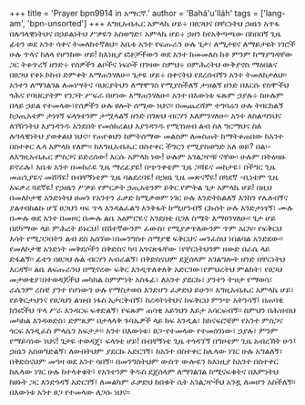 +++
title = 'Prayer bpn9914 in አማርኛ.'
author = 'Bahá'u'lláh'
tags = ['lang-am', 'bpn-unsorted']
+++
እግዚአብሔር አምላኬ ሆይ÷ በፀጋህና በቸርነትህ ኃዘኔን አጥፋ በሉዓላዊነትህና በኃይልነትህ ሥቃዬን አስወግድ፣ አምላኬ ሆይ÷ ኃዘን ከየአቅጣጫው በከበበኝ ጊዜ ፊቴን ወደ አንተ ሳቀና ትመለከተኛለህ፡፡ አቤቱ አንተ የፍጡራን ሁሉ ጌታ፣ ለሚታዩና ለማይታዩት ነገሮች ሁሉ ጥላና ከለላ የሆንከው ሆይ! ከእነዚያ ፎቶቻችውን ወደ አንተ ከመመለስ ከቶ ምንም ከማያግዳቸው ጋር ትቆጥረኝ ዘንድ÷ የሰዎችን ልቦችና ነፍሶች በገዛው ስምህ÷ በምሕረትህ ውቅያኖስ ማዕበልና በፀጋህ የቀኑ ኮከብ ድምቀት እማጠንሃለሁ፡፡
	ጌታዬ ሆይ÷ በቀናትህ የደረሰብኝን አንተ ትመለከታለህ፡፡ አንተን ለማገልገል ለመነሣትና ባህርያትህን ለማሞገስ የሚያስችለኝ ታዝልኝ ዘንድ በእርሱ የስሞችህ ጎሕና የባህርያትም የንጋት ሥፍራ በሆነው እማጠንሃለሁ፡፡ አንተ በእውነቱ ፍጹም ኃያሉ÷ ከሁሉም በላይ ኃይል የተመላው፣የሰዎችን ሁሉ ፀሎት ሰሚው ነህና፡፡
	በመጨረሻም ተግባሬን ሁሉ ትባርክልኝ ከኃጢአቴም ታነፃኝ ፍላጎቴንም ታሟላልኝ ዘንድ በገጽህ ብርሃን እለምንሃለሁ፡፡ አንተ ለስልጣንህና ለገዥነትህ እያንዳንዱ አንደበት የመሰከረልህ እያንዳንዱ የሚገነዘብ ልብ ስለ  ግርማህና ስለ ሉዓላዊነትህ ያወቀልህ ነህና፡፡ የጠየቁህን ከምትሰማው መልስም ለመስጠት ከማትቆጠበው ከአንተ በስተቀር ሌላ አምላክ የለም፡፡
	ከእግዚአብሔር  በስተቀር ችግርን የሚያስወግድ አለ ወይ? በል፡- ለእግዚአብሔር ምስጋና ይድረሰው! እርሱ አምላክ ነው! ሁሉም አገልጋዮቹ ናቸው፡ ሁሉም በትዕዛዙ ይኖራሉ፤
	አቤቱ አንተ በመከራዬ ጊዜ ማረፊያዬ! በጭንቀቴም ጊዜ ጋሻዬና መከታዬ፣ በችግር ጊዜ  መጠጊያዬና  መሸሻዬ! በብቸኝነቴም ጊዜ ባልደረባዬ! በኃዘኔ ጊዜ መጽናኛዬ! በጓደኛ -ቢነቴም ጊዜ አፍቃሪ ጓደኛዬ! የኃዘኔን ሥቃይ የምርቃት ኃጢአቴንም ይቅር የምትል ጌታ አምላኬ ሆይ!
	በዚህ በመለኮታዊ አንድነትህ ዘመን የአንተን ፈቃድ ከሚቃወም ነገር ሁሉ እንድትከልለኝ እንከን የሌለብኝና ያልተበከልኩ ሆኜ ፀጋህን ዛፍ ጥላ እንዳልፈልግ እንቅፋት ከሚሆንብኝ ርኩሰት ሁሉ እንድታነፃኝ፣ ሙሉ በሙሉ ወደ አንተ በመዞር በሙሉ ልቤ አዕምሮዬና አንደበቴ በጋለ ስሜት እማፀንሃለሁ፡፡
	ጌታ ሆይ በደካማው ላይ ምሕረት ይኑርህ፤ በሽተኛውንም ፈውስ፣ የሚያቃጥለውንም ጥም አርካ፡፡ የፍቅርህ እሳት የሚጋጋበትን ልብ ደስ አሰኘው፣በመንግስተ ሰማያዊ ፍቅርህና መንፈስህ  ነበልባል አንድደው፡፡
	የመለኮታዊ አንድነት መቅደሶችን በቅድስና ካባ አጎናጽፋቸው ፣የቸርነትህንም ዘውድ በራሴ ላይ ድፋልኝ፡፡
	ፊቴን በፀጋህ ሉል ብርሃን አብራልኝ፣ በቅድስናህም ደጀሰላም አገልግሎት ዘንድ  በቸርነትህ እርዳኝ፡፡
	ልቤ ለፍጡራንህ በሚኖረው ፍቅር እንዲጥለቀለቅ አድርገው፣የምህረትህ ምልክት፣ የፀጋህ መታወቂያ፣በተወዳጆችህ መካከል ስምምነት አስፋፊ፣ ለአንተ ያደርኩ፣ ያንተን ትዝታ የማወሳ፣ ራሴንም ረስቼ ያንተ የሆነውን ሁሉ የማስታወስ እንድሆን ፈቃድህ ይሁን፡፡
	እግዚአብሔር አምላኬ ሆይ፣ የይቅርታህንና የፀጋህን ልዝብ ነፋስ አታርቅብኝ፣ ከረዳትነትህና ከፍቅርህ ምንጭ አትንሳኝ፤ በጠባቂ ክንፎችህ ጥላ ሥራ እንዳርፍ ፍቀድልኝ፣ የፍጹም ጠባቂ አይንህን እይታ አሳርፍብኝ፡፡
	ስምህን በሕዝብህ መካከል እንዳወድስ፣ ድምጼም በታላላቅ ጉባኤዎች ላይ ከፍ እንዲል፣ ከከናፍሮቼም የአንተ ምስጋና ጎርፍ እንዲፈስ ምላሴን አፍታታ፡፡   አንተ በእውነቱ፣ ፀጋ-የተመላው የተመሰገነው፣ ኃያሉ፣ ምንም የማይሳነው ነህና!
ጌታዬ ተወዳጄ፣ ፍላጎቴ ሆይ! በብቸኝነቴ ጊዜ ተጎዳኘኝ በግዞቴም ጊዜ አብረኽት ሁን፤ ኃዘኔን አስወግድልኝ፣ ለውበትህም ያደርኩ አድርገኝ፣ ከአንተ በስተቀር ከሌላው ነገር ሁሉ አግልለኝ፣ በቅድስናህም መዓዛ ወደ አንተ ሳበኝ፡፡ በመንግስትህም ውስጥ ውሎዬን ከእነዚያ ከአንተ በስተቀር ከሌላው ነገር ሁሉ ከተላቀቁት፤  የአንተንም ቅዱስ ደጀሰላም ለማገልገል  ከሚናፍቁትና በእምነትህ ከፀኑት ጋር እንድጎዳኝ አድርገኝ፤ ለመልካም ፈቃድህ ከበቁት ሴት አገልጋዮችህ አንዷ ለመሆን አስችለኝ፡፡ በእውነቱ አንተ ፀጋ የተመላው ለጋሱ ነህና፡፡
